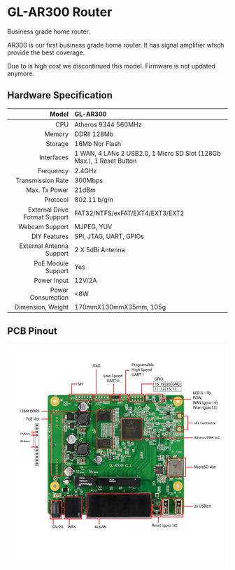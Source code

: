 # GL-AR300 Router

Business grade home router.



AR300 is our first business grade home router. It has signal amplifier which provide the best coverage.

Due to is high cost we discontinued this model. Firmware is not updated anymore. 



## Hardware Specification

|                         Model | GL-AR300                                 |
| ----------------------------: | :--------------------------------------- |
|                           CPU | Atheros 9344 560MHz                      |
|                        Memory | DDRII 128Mb                              |
|                       Storage | 16Mb Nor Flash                           |
|                    Interfaces | 1 WAN, 4 LANs 2 USB2.0, 1 Micro SD Slot (128Gb Max.), 1 Reset Button |
|                     Frequency | 2.4GHz                                   |
|             Transmission Rate | 300Mbps                                  |
|                 Max. Tx Power | 21dBm                                    |
|                      Protocol | 802.11 b/g/n                             |
| External Drive Format Support | FAT32/NTFS/exFAT/EXT4/EXT3/EXT2          |
|                Webcam Support | MJPEG, YUV                               |
|                  DIY Features | SPI, JTAG, UART, GPIOs                   |
|      External Antenna Support | 2 X 5dBi Antenna                         |
|            PoE Module Support | Yes                                      |
|                   Power Input | 12V/2A                                   |
|             Power Consumption | <6W                                      |
|             Dimension, Weight | 170mmX130mmX35mm, 105g                   |



## PCB Pinout

![](src/ar300_marks-01_1000x1000.jpg) 

   







